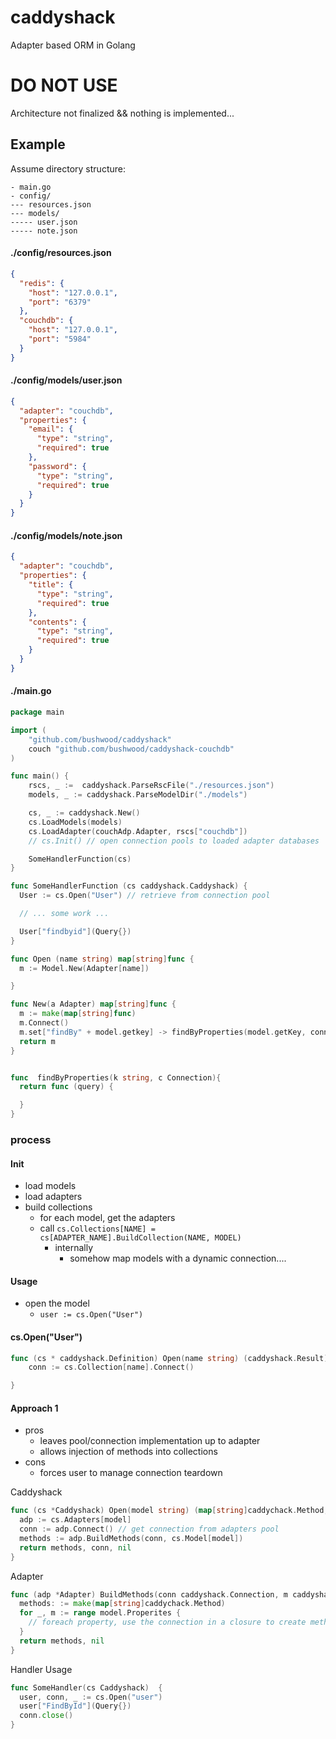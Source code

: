 # caddyshack

Adapter based ORM in Golang

# DO NOT USE

Architecture not finalized && nothing is implemented...

## Example

Assume directory structure:

```
- main.go
- config/
--- resources.json
--- models/
----- user.json
----- note.json
```

#### ./config/resources.json

```json
{
  "redis": {
    "host": "127.0.0.1",
    "port": "6379"
  },
  "couchdb": {
    "host": "127.0.0.1",
    "port": "5984"
  }
}
```

#### ./config/models/user.json

```json
{
  "adapter": "couchdb",
  "properties": {
    "email": {
      "type": "string",
      "required": true
    },
    "password": {
      "type": "string",
      "required": true
    }
  }
}
```

#### ./config/models/note.json

```json
{
  "adapter": "couchdb",
  "properties": {
    "title": {
      "type": "string",
      "required": true
    },
    "contents": {
      "type": "string",
      "required": true
    }
  }
}
```

#### ./main.go

```go
package main

import (
    "github.com/bushwood/caddyshack"
  	couch "github.com/bushwood/caddyshack-couchdb"
)

func main() {
    rscs, _ :=  caddyshack.ParseRscFile("./resources.json")
    models, _ := caddyshack.ParseModelDir("./models")

    cs, _ := caddyshack.New()
    cs.LoadModels(models)
    cs.LoadAdapter(couchAdp.Adapter, rscs["couchdb"])
    // cs.Init() // open connection pools to loaded adapter databases

    SomeHandlerFunction(cs)
}

func SomeHandlerFunction (cs caddyshack.Caddyshack) {
  User := cs.Open("User") // retrieve from connection pool

  // ... some work ...

  User["findbyid"](Query{})
}

func Open (name string) map[string]func {
  m := Model.New(Adapter[name])

}

func New(a Adapter) map[string]func {
  m := make(map[string]func)
  m.Connect()
  m.set["findBy" + model.getkey] -> findByProperties(model.getKey, connectiobn)
  return m
}


func  findByProperties(k string, c Connection){
  return func (query) {

  }
}
```

### process

#### Init

- load models
- load adapters
- build collections
  - for each model, get the adapters
  - call `cs.Collections[NAME] = cs[ADAPTER_NAME].BuildCollection(NAME, MODEL)`
    - internally
      - somehow map models with a dynamic connection....



#### Usage

- open the model
  - `user := cs.Open("User")`

#### cs.Open("User")

```go
func (cs * caddyshack.Definition) Open(name string) (caddyshack.Result) {
    conn := cs.Collection[name].Connect()

}
```  

#### Approach 1

- pros
  - leaves pool/connection implementation up to adapter
  - allows injection of methods into collections
- cons
  - forces user to manage connection teardown

Caddyshack

```go
func (cs *Caddyshack) Open(model string) (map[string]caddychack.Method, caddyshack.Connection, error) {
  adp := cs.Adapters[model]
  conn := adp.Connect() // get connection from adapters pool
  methods := adp.BuildMethods(conn, cs.Model[model])
  return methods, conn, nil
}
```

Adapter

```go
func (adp *Adapter) BuildMethods(conn caddyshack.Connection, m caddyshack.Model) (map[string]caddychack.Method, error){
  methods: := make(map[string]caddychack.Method)
  for _, m := range model.Properites {
    // foreach property, use the connection in a closure to create methods and return them
  }
  return methods, nil
}
```

Handler Usage

```go
func SomeHandler(cs Caddyshack)  {
  user, conn, _ := cs.Open("user")
  user["FindById"](Query{})
  conn.close()
}
```

